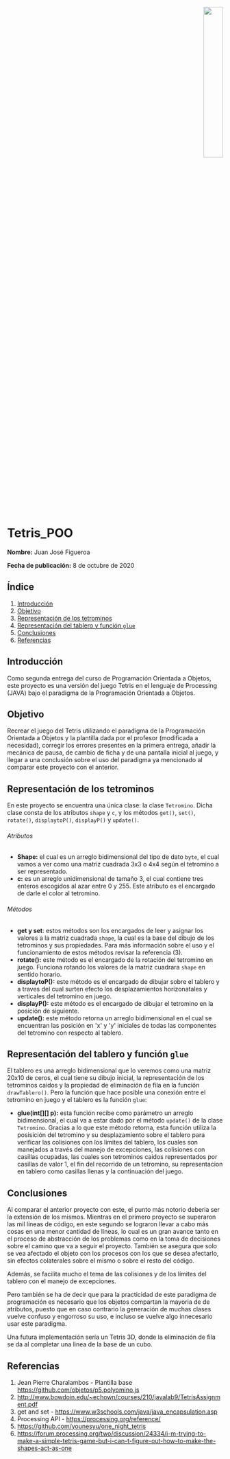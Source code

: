 <p align="right"><img src="https://seeklogo.com/images/U/Universidad_Nacional_de_Colombia_-_Sede_Bogot_and__225_-logo-A05EAD6D0F-seeklogo.com.png" width="30%"></p>

# Tetris_POO
**Nombre:** Juan José Figueroa

**Fecha de publicación:** 8 de octubre de 2020

## Índice

1. [Introducción](#introducción)
2. [Objetivo](#objetivo)
3. [Representación de los tetrominos](#representación)
4. [Representación del tablero y función `glue`](#representación)
5. [Conclusiones](#conclusiones)
6. [Referencias](#referencias)

## Introducción
Como segunda entrega del curso de Programación Orientada a Objetos, este proyecto es una versión del juego Tetris en el lenguaje de Processing (JAVA) bajo 
el paradigma de la Programación Orientada a Objetos.

## Objetivo
Recrear el juego del Tetris utilizando el paradigma de la Programación Orientada a Objetos y la plantilla dada por el profesor (modificada a necesidad), corregir 
los errores presentes en la primera entrega, añadir la mecánica de pausa, de cambio de ficha y de una pantalla inicial al juego, y llegar a una conclusión sobre 
el uso del paradigma ya mencionado al comparar este proyecto con el anterior.

## Representación de los tetrominos
En este proyecto se encuentra una única clase: la clase `Tetromino`. Dicha clase consta de los atributos `shape` y `c`, y los métodos `get()`, `set()`, `rotate()`, `displaytoP()`, `displayP()` y `update()`.
###### Atributos
- **Shape:** el cual es un arreglo bidimensional del tipo de dato `byte`, el cual vamos a ver como una matriz cuadrada 3x3 o 4x4 según el tetromino a ser 
representado.
- **c:** es un arreglo unidimensional de tamaño 3, el cual contiene tres enteros escogidos al azar entre 0 y 255. Este atributo es el encargado de darle el color al tetromino.
###### Métodos
- **get y set**: estos métodos son los encargados de leer y asignar los valores a la matriz cuadrada `shape`, la cual es la base del dibujo de los tetrominos 
y sus propiedades. Para más información sobre el uso y el funcionamiento de estos métodos revisar la referencia (3).
- **rotate():** este método es el encargado de la rotación del tetromino en juego. Funciona rotando los valores de la matriz cuadrara `shape` en sentido horario.
- **displaytoP():** este método es el encargado de dibujar sobre el tablero y a traves del cual surten efecto los desplazamientos horizonatales y verticales del tetromino en juego.
- **displayP():** este método es el encargado de dibujar el tetromino en la posición de siguiente.
- **update():** este método retorna un arreglo bidimensional en el cual se encuentran las posición en 'x' y 'y' iniciales de todas las componentes del tetromino con respecto al tablero.

## Representación del tablero y función `glue`
El tablero es una arreglo bidimensional que lo veremos como una matriz 20x10 de ceros, el cual tiene su dibujo inicial, la representación de los tetrominos caidos y la propiedad de eliminación de fila en la función `drawTablero()`. Pero la función que hace posible una conexión entre el tetromino en juego y el tablero es la
función `glue`:
- **glue(int[][] p):** esta función recibe como parámetro un arreglo bidimensional, el cual va a estar dado por el método `update()` de la clase
`Tetromino`.
Gracias a lo que este método retorna, esta función utiliza la posisición del tetromino y su desplazamiento sobre el tablero para verificar las colisiones con los limites del tablero, los cuales son manejados a través del manejo de excepciones, las colisiones con casillas ocupadas, las cuales son tetrominos caidos representados por casillas de valor 1, el fin del recorrido de un tetromino, su representacion en tablero como casillas llenas y la continuación del juego.

## Conclusiones
Al comparar el anterior proyecto con este, el punto más notorio deberia ser la extensión de los mismos. Mientras en el primero proyecto se superaron las mil líneas de código, en este segundo se lograron llevar a cabo más cosas en una menor cantidad de líneas, lo cual es un gran avance tanto en el proceso de abstracción de los problemas como en la toma de decisiones sobre el camino que va a seguir el proyecto. También se asegura que solo se vea afectado el objeto con los procesos con los que se desea afectarlo, sin efectos colaterales sobre el mismo o sobre el resto del código.

Además, se facilita mucho el tema de las colisiones y de los límites del tablero con el manejo de excepciones.

Pero también se ha de decir que para la practicidad de este paradigma de programación es necesario que los objetos compartan la mayoria de de atributos, puesto que en caso contrario la generación de muchas clases vuelve confuso y engorroso su uso, e incluso se vuelve algo innecesario usar este paradigma.

Una futura implementación sería un Tetris 3D, donde la eliminación de fila se da al completar una linea de la base de un cubo.
## Referencias
1. Jean Pierre Charalambos - Plantilla base https://github.com/objetos/p5.polyomino.js
2. http://www.bowdoin.edu/~echown/courses/210/javalab9/TetrisAssignment.pdf
3. get and set - https://www.w3schools.com/java/java_encapsulation.asp
4. Processing API - https://processing.org/reference/
5. https://github.com/younesyu/one_night_tetris
6. https://forum.processing.org/two/discussion/24334/i-m-trying-to-make-a-simple-tetris-game-but-i-can-t-figure-out-how-to-make-the-shapes-act-as-one
